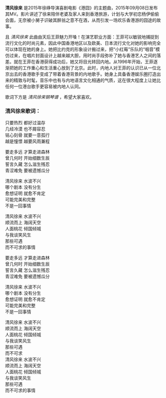 

**清风徐来**
是2015年徐峥导演喜剧电影《港囧》的主题曲，2015年09月08日发布其MV。影片讲述了徐来陪伴老婆及家人来到香港旅游，计划与大学初恋杨伊偷偷会面，无奈被小舅子识破其醉翁之意不在酒，从而引发一场欢乐香港游的囧途的故事。

且 _清风徐来_
此曲由天后王菲魅力开嗓！在演艺职业方面：王菲可以敏锐地捕捉到流行文化的时尚元素，因此中国香港地区以及欧美、日本流行文化对她的影响完全可以体现在她的身上。她把比约克的形象设计搬过来，把“小红莓”乐队的“咽音”模仿过来，在唱片封面设计上越来越大胆，用时尚手段弥补了她与香港艺人之间的落差。就在王菲在香港获得成功后，她又将目光转回内地。从1996年开始，王菲逐渐把她的工作重心和生活重心放到了北京。此时，内地人对王菲的认识已从一位北京出去的香港歌手变成了带着香港背景的内地歌手。她身上具备香港娱乐圈打造出来的精致与时髦，音乐中也有与内地语言文化相通的气质，这在很大程度上让她比任何一位港台歌手更容易被内地人认同。

歌词下方是 _清风徐来钢琴谱_ ，希望大家喜欢。

### 清风徐来歌词：

只要热烈 都好过温存  
几经冷漠 也不屑容忍  
铭心刻骨 就要一意孤行  
越是憧憬 越要风雨兼程

要走多远 才算走进森林  
曾几何时 开始细数生辰  
誓言久藏 怎么滋生残忍  
青涩难免 要被遗憾瓜分

清风徐来 水波不兴  
哪个剧本 没有分生  
愈想证明 就愈不肯定  
可能完美和完整  
不是一回事情

清风徐来 水波不兴  
顺流而上 海阔天空  
人面桃花 倾国倾城  
与我谈笑风生  
那些可遇  
而不可求的事情

要走多远 才算走进森林  
曾几何时 开始细数生辰  
誓言久藏 怎么滋生残忍  
青涩难免 要被遗憾瓜分

清风徐来 水波不兴  
哪个剧本 没有分生  
愈想证明 就愈不肯定  
可能完美和完整  
不是一回事情

清风徐来 水波不兴  
顺流而上 海阔天空  
人面桃花 倾国倾城  
与我谈笑风生  
那些可遇  
而不可求  
清风徐来 水波不兴  
顺流而上 海阔天空  
人面桃花 倾国倾城  
与我谈笑风生  
那些可遇  
而不可求的事情

